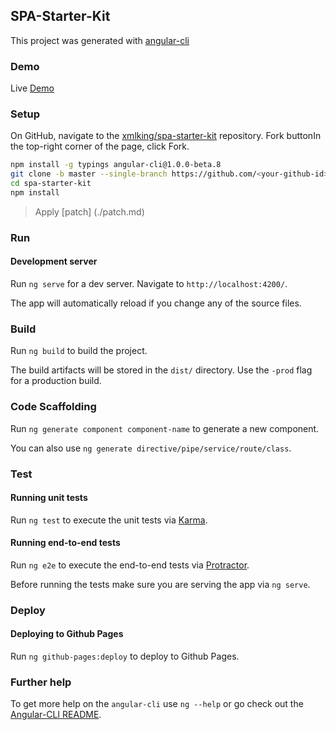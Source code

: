 SPA-Starter-Kit
---------------

This project was generated with [angular-cli](https://github.com/angular/angular-cli)

### Demo
Live [Demo](http://xmlking.github.io/spa-starter-kit/)

###  Setup

On GitHub, navigate to the [xmlking/spa-starter-kit](https://github.com/xmlking/spa-starter-kit) repository.
Fork buttonIn the top-right corner of the page, click Fork.

 ```bash
npm install -g typings angular-cli@1.0.0-beta.8
git clone -b master --single-branch https://github.com/<your-github-id>/spa-starter-kit
cd spa-starter-kit
npm install
 ```
> Apply [patch] (./patch.md)

### Run 

#### Development server
Run `ng serve` for a dev server. Navigate to `http://localhost:4200/`. 

The app will automatically reload if you change any of the source files.


### Build 

Run `ng build` to build the project. 

The build artifacts will be stored in the `dist/` directory. Use the `-prod` flag for a production build.

### Code Scaffolding
 
Run `ng generate component component-name` to generate a new component.
 
You can also use `ng generate directive/pipe/service/route/class`.

### Test
 
#### Running unit tests

Run `ng test` to execute the unit tests via [Karma](https://karma-runner.github.io).

#### Running end-to-end tests

Run `ng e2e` to execute the end-to-end tests via [Protractor](http://www.protractortest.org/). 

Before running the tests make sure you are serving the app via `ng serve`.

### Deploy

#### Deploying to Github Pages

Run `ng github-pages:deploy` to deploy to Github Pages.

### Further help

To get more help on the `angular-cli` use `ng --help` or go check out the [Angular-CLI README](https://github.com/angular/angular-cli/blob/master/README.md).
